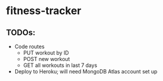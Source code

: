 # fitness-tracker

## TODOs:
- Code routes
    - PUT workout by ID
    - POST new workout
    - GET all workouts in last 7 days
- Deploy to Heroku; will need MongoDB Atlas account set up